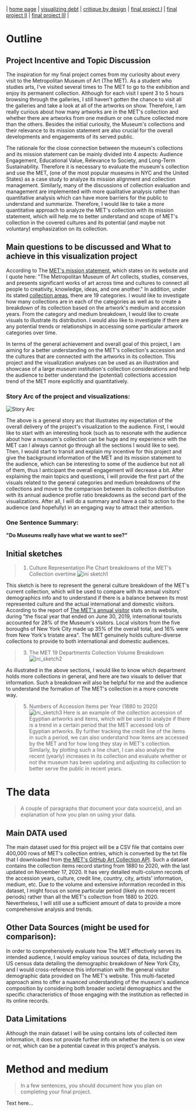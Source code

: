 | [home page](https://cmustudent.github.io/tswd-portfolio-templates/) | [visualizing debt](visualizing-government-debt) | [critique by design](critique-by-design) | [final project I](final-project-part-one) | [final project II](final-project-part-two) | [final project III](final-project-part-three) |

# Outline
## Project Incentive and Topic Discussion
The inspiration for my final project comes from my curiosity about every visit to the Metropolitan Museum of Art (The MET). As a student who studies arts, I've visited several times to The MET to go to the exhibition and enjoy its permanent collection. Although for each visit I spent 3 to 5 hours browsing through the galleries, I still haven't gotten the chance to visit all the galleries and take a look at all of the artworks on show. Therefore, I am really curious about how many artworks are in the MET's collection and whether there are artworks from one medium or one culture collected more than the others. Besides the initial curiosity, the Museum's collections and their relevance to its mission statement are also crucial for the overall developments and engagements of its served public. 

The rationale for the close connection between the museum's collections and its mission statement can be mainly divided into 4 aspects: Audience Engagement, Educational Value, Relevance to Society, and Long-Term Sustainability. Therefore it is necessary to evaluate the museum's collection and use the MET, (one of the most popular museums in NYC and the United States) as a case study to analyze its mission alignment and collection management. Similarly, many of the discussions of collection evaluation and management are implemented with more qualitative analysis rather than quantitative analysis which can have more barriers for the public to understand and summarize. Therefore, I would like to take a more quantitative approach to analyze the MET's collection with its mission statement, which will help me to better understand and scope of MET's collection in the covered cultures and its potential (and maybe not voluntary) emphasization on its collection. 

## Main questions to be discussed and What to achieve in this visualization project
According to The [MET's mission statement](https://www.metmuseum.org/about-the-met), which states on its website and I quote here: "The Metropolitan Museum of Art collects, studies, conserves, and presents significant works of art across time and cultures to connect all people to creativity, knowledge, ideas, and one another." In addition, under its stated [collection areas](https://www.metmuseum.org/about-the-met/collection-areas), there are 19 categories. I would like to investigate how many collections are in each of the categories as well as to create a breakdown of its collection based on the artwork's medium and accession years. From the category and medium breakdown, I would like to create visuals to illustrate its distribution. I would also like to investigate if there are any potential trends or relationships in accessing some particular artwork categories over time. 

In terms of the general achievement and overall goal of this project, I am aiming for a better understanding on the MET's collection's accession and the cultures that are connected with the artworks in its collection. This project and the visualization analyses can be used as an illustration and showcase of a large museum institution's collection considerations and help the audience to better understand the (potential) collections accession trend of the MET more explicitly and quantitatively.

### Story Arc of the project and visualizations:
![Story Arc](stor_arc.jpeg) 

The above is a general story arc that illustrates my expectation of the overall delivery of the project's visualization to the audience. First, I would like to start with an interesting hook (such as to resonate with the audience about how a museum's collection can be huge and my experience with the MET can I always cannot go through all the sections I would like to see). Then, I would start to transit and explain my incentive for this project and give the background information of the MET and its mission statement to the audience, which can be interesting to some of the audience but not all of them, thus I anticipant the overall engagement will decrease a bit. After explaining the main topics and questions, I will provide the first part of the visuals related to the general categories and medium breakdowns of the collections and move to the comparison between its collection distribution with its annual audience profile ratio breakdowns as the second part of the visualizations. After all, I will do a summary and have a call to action to the audience (and hopefully) in an engaging way to attract their attention.

### One Sentence Summary:
**"Do Museums really have what we want to see?"**

## Initial sketches
> 1. Culture Representation Pie Chart breakdowns of the MET's Collection overtime
![ini sketch1](ini_sketch1.png)

This sketch is here to represent the general culture breakdown of the MET's current collection, which will be used to compare with its annual visitors' demographics info and to understand if there is a balance between its most represented culture and the actual international and domestic visitors.
According to the report of [The MET's annual visitor](https://www.metmuseum.org/press/news/2019/fy-2019-attendance#:~:text=In%20the%20fiscal%20year%20that%20ended%20on%20June%2030%2C%202019,from%20New%20York's%20tristate%20area.) stats on its website, during "the fiscal year that ended on June 30, 2019, international tourists accounted for 28% of the Museum's visitors. Local visitors from the five boroughs of New York City made up 35% of the overall total, and 16% were from New York's tristate area". The MET genuinely holds culture-diverse collections to provide to both international and domestic audiences.

> 3. The MET 19 Departments Collection Volume Breakdown
![ini_sketch2](ini_sketch2.png)

As illustrated in the above sections, I would like to know which department holds more collections in general, and here are two visuals to deliver that information. Such a breakdown will also be helpful for me and the audience to understand the formation of The MET's collection in a more concrete way. 

> 5. Numbers of Accession Items per Year (1880 to 2020)
![ini_sketch3](ini_sketch3.png)
Here is an example of the collection accession of Egyptian artworks and items, which will be used to analyze if there is a trend in a certain period that the MET accessed lots of Egyptian artworks. By further tracking the credit line of the items in such a period, we can also understand how items are accessed by the MET and for how long they stay in MET's collection. Similarly, by plotting such a line chart, I can also analyze the recent (yearly) increases in its collection and evaluate whether or not the museum has been updating and adjusting its collection to better serve the public in recent years. 


# The data
> A couple of paragraphs that document your data source(s), and an explanation of how you plan on using your data.
## Main DATA used
The main dataset used for this project will be a CSV file that contains over 400,000 rows of MET's collection entries, which is converted by the txt file that I downloaded from [the MET's GitHub Art Collection API](https://metmuseum.github.io/). Such a dataset contains the collection items record starting from 1880 to 2020, with the last updated on November 17, 2020. It has very detailed multi-column records of the accession years, culture, credit line, country, city, artists' information, medium, etc. Due to the volume and extensive information recorded in this dataset, I might focus on some particular period (likely on more recent periods) rather than all the MET's collection from 1880 to 2020. Nevertheless, I will still use a sufficient amount of data to provide a more comprehensive analysis and trends.
## Other Data Sources (might be used for comparison):
In order to comprehensively evaluate how The MET effectively serves its intended audience, I would employ various sources of data, including the US census data detailing the demographic breakdown of New York City, and I would cross-reference this information with the general visitor demographic data provided on The MET's website. This multi-faceted approach aims to offer a nuanced understanding of the museum's audience composition by considering both broader societal demographics and the specific characteristics of those engaging with the institution as reflected in its online records.
## Data Limitations
Although the main dataset I will be using contains lots of collected item information, it does not provide further info on whether the item is on view or not, which can be a potential caveat in this project's analysis. 

# Method and medium
> In a few sentences, you should document how you plan on completing your final project. 

Text here...
